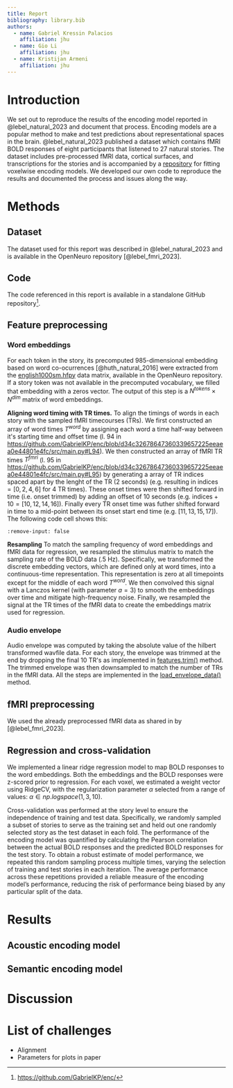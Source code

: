 ```yaml
---
title: Report
bibliography: library.bib
authors:
  - name: Gabriel Kressin Palacios
    affiliation: jhu
  - name: Gio Li
    affiliation: jhu
  - name: Kristijan Armeni
    affiliation: jhu
---
```


# Introduction

We set out to reproduce the results of the encoding model reported in @lebel_natural_2023 and document that process.
Encoding models are a popular method to make and test predictions about representational spaces in the brain.
@lebel_natural_2023 published a dataset which contains fMRI BOLD responses of eight participants that listened to 27 natural stories.
The dataset includes pre-processed fMRI data, cortical surfaces, and transcriptions for the stories and is accompanied by a [repository](https://github.com/HuthLab/deep-fMRI-dataset/tree/1.0.2) for fitting voxelwise encoding models.
We developed our own code to reproduce the results and documented the process and issues along the way.


# Methods

## Dataset

The dataset used for this report was described in @lebel_natural_2023 and is available in the OpenNeuro repository [@lebel_fmri_2023].

## Code

The code referenced in this report is available in a standalone GitHub repository[^github_repo].

[^github_repo]: https://github.com/GabrielKP/enc/

## Feature preprocessing

### Word embeddings

For each token in the story, its precomputed 985-dimensional embedding based on word co-ocurrences [@huth_natural_2016] were extracted from the [english1000sm.hfpy](https://github.com/OpenNeuroDatasets/ds003020/blob/main/derivative/english1000sm.hf5) data matrix, available in the OpenNeuro repository. If a story token was not available in the precomputed vocabulary, we filled that embedding with a zeros vector. The output of this step is a $N^{tokens} \times N^{dim}$ matrix of word embeddings.

**Aligning word timing with TR times.** To align the timings of words in each story with the sampled fMRI timecourses (TRs). We first constructed an array of word times $T^{word}$ by assigning each word a time half-way between it's starting time and offset time (l. 94 in https://github.com/GabrielKP/enc/blob/d34c32678647360339657225eeaea0e44801e4fc/src/main.py#L94). We then constructed an array of fMRI TR times $T^{fmri}$ (l. 95 in https://github.com/GabrielKP/enc/blob/d34c32678647360339657225eeaea0e44801e4fc/src/main.py#L95) by generating a array of TR indices spaced apart by the lenght of the TR (2 seconds) (e.g. resulting in $\mathrm{indices} = [0, 2, 4, 6]$ for 4 TR times). These onset times were then shifted forward in time (i.e. onset trimmed) by adding an offset of 10 seconds (e.g. $\mathrm{indices} + 10 = [10, 12, 14, 16]$). Finally every TR onset time was futher shifted forward in time to a mid-point between its onset start end time (e.g. $[11, 13, 15, 17]$). The following code cell shows this:

```{embed} #indices
:remove-input: false
```

**Resampling** To match the sampling frequency of word embeddings and fMRI data for regression, we resampled the stimulus matrix to match the sampling rate of the BOLD data (.5 Hz). Specifically, we transformed the discrete embedding vectors, which are defined only at word times, into a continuous-time representation. This representation is zero at all timepoints except for the middle of each word $T^{word}$. We then convolved this signal with a Lanczos kernel (with parameter $a=3$) to smooth the embeddings over time and mitigate high-frequency noise. Finally, we resampled the signal at the TR times of the fMRI data to create the embeddings matrix used for regression.

### Audio envelope

Audio envelope was computed by taking the absolute value of the hilbert transformed wavfile data.
For each story, the envelope was trimmed at the end by dropping the final 10 TR's as implemented in
[features.trim()](https://github.com/GabrielKP/enc/blob/d34c32678647360339657225eeaea0e44801e4fc/src/features.py#L19)
method. The trimmed envelope was then downsampled to match the number of TRs in the fMRI data. All the steps are implemented in the [load_envelope_data()](https://github.com/GabrielKP/enc/blob/d34c32678647360339657225eeaea0e44801e4fc/src/main.py#L24) method.


## fMRI preprocessing

We used the already preprocessed fMRI data as shared in by [@lebel_fmri_2023].

## Regression and cross-validation

We implemented a linear ridge regression model to map BOLD responses to the word embeddings. Both the embeddings and the BOLD responses were z-scored prior to regression. For each voxel, we estimated a weight vector using RidgeCV, with the regularization parameter $\alpha$ selected from a range of values: $\alpha \in np.logspace(1, 3, 10)$. 

Cross-validation was performed at the story level to ensure the independence of training and test data. Specifically, we randomly sampled a subset of stories to serve as the training set and held out one randomly selected story as the test dataset in each fold. The performance of the encoding model was quantified by calculating the Pearson correlation between the actual BOLD responses and the predicted BOLD responses for the test story. To obtain a robust estimate of model performance, we repeated this random sampling process multiple times, varying the selection of training and test stories in each iteration. The average performance across these repetitions provided a reliable measure of the encoding model’s performance, reducing the risk of performance being biased by any particular split of the data.

# Results

## Acoustic encoding model


## Semantic encoding model


# Discussion



# List of challenges

* Alignment
* Parameters for plots in paper

